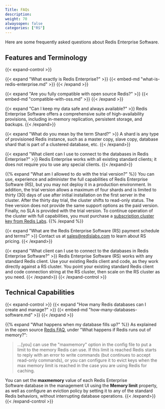 ```yaml
---
Title: FAQs
description:
weight: 70
alwaysopen: false
categories: ["RS"]
---
```

Here are some frequently asked questions about Redis Enterprise Software.

## Features and Terminology

{{< expand-control >}}
<!-- Also in RC -->
{{< expand "What exactly is Redis Enterprise?" >}}
{{< embed-md "what-is-redis-enterprise.md"  >}}
{{< /expand >}}

{{< expand "Are you fully compatible with open source Redis?" >}}
{{< embed-md "compatible-with-oss.md"  >}}
{{< /expand >}}

{{< expand "Can I keep my data safe and always available?" >}}
Redis Enterprise Software offers a comprehensive suite of
high-availability provisions, including in-memory replication,
persistent storage, and backups.
{{< /expand>}}

{{< expand "What do you mean by the term Shard?" >}}
A shard is any type of provisioned Redis instance, such as a master
copy, slave copy, database shard that is part of a clustered database,
etc.
{{< /expand>}}

{{< expand "What client can I use to connect to the databases in Redis Enterprise?" >}}
Redis Enterprise works with all existing standard clients; it does not require you to use any special clients.
{{< /expand>}}

{{% expand "What am I allowed to do with the trial version?" %}}
You can use, experience and administer the full capabilities of Redis
Enterprise Software (RS), but you may not deploy it in a production
environment. In addition, the trial version allows a maximum of four
shards and is limited to thirty (30) days of use after initial
installation on the first server in the cluster. After the thirty day
trial, the cluster shifts to read-only status. The free version does
not provide the same support options as the paid version. Finally, no
SLA is provided with the trial version. To continue operation of the
cluster with full capabilities, you must purchase a [subscription
cluster key from Redis Labs](https://redislabs.com/pricing).
{{% /expand %}}

{{< expand "What are the Redis Enterprise Software (RS) payment schedule and terms?" >}}
Contact us at <sales@redislabs.com> to learn about RS pricing.
{{< /expand>}}

{{< expand "What client can I use to connect to the databases in Redis Enterprise Software?" >}}
Redis Enterprise Software (RS) works with any standard Redis client.
Use your existing Redis client and code, as they work directly against a
RS cluster. You point your existing standard Redis client and code
connection string at the RS cluster, then scale on the RS cluster as
you need.
{{< /expand>}}
{{< /expand-control >}}

## Technical Capabilities

{{< expand-control >}}
{{< expand "How many Redis databases can I create and manage?" >}}
{{< embed-md "how-many-databases-software.md"  >}}
{{< /expand >}}

{{% expand "What happens when my database fills up?" %}}
As explained in the open source [Redis FAQ](https://redis.io/topics/faq),
under "What happens if Redis runs out of memory?":

<blockquote>...[you] can use the "maxmemory" option in the config file to put a
limit to the memory Redis can use. If this limit is reached Redis
starts to reply with an error to write commands (but continues to
accept read-only commands), or you can configure it to evict keys when
the max memory limit is reached in the case you are using Redis for
caching.</blockquote>

You can set the **maxmemory** value of each Redis Enterprise Software database in
the management UI using the **Memory limit** property, as well as
configure an eviction policy by setting it to any of the standard Redis
behaviors, without interrupting database operations.
{{< /expand>}}
{{< /expand-control >}}
